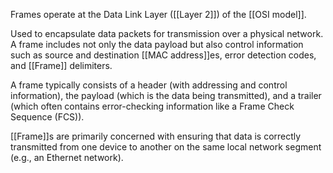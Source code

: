 Frames operate at the Data Link Layer ([[Layer 2]]) of the [[OSI model]].

Used to encapsulate data packets for transmission over a physical network. A frame includes not only the data payload but also control information such as source and destination [[MAC address]]es, error detection codes, and [[Frame]] delimiters.

A frame typically consists of a header (with addressing and control information), the payload (which is the data being transmitted), and a trailer (which often contains error-checking information like a Frame Check Sequence (FCS)).

[[Frame]]s are primarily concerned with ensuring that data is correctly transmitted from one device to another on the same local network segment (e.g., an Ethernet network).
